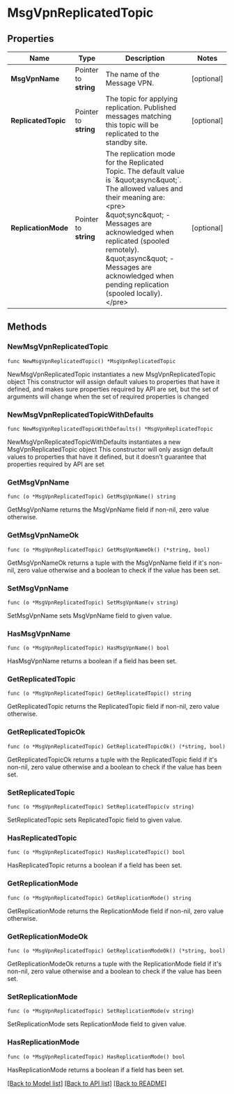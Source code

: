 # MsgVpnReplicatedTopic

## Properties

Name | Type | Description | Notes
------------ | ------------- | ------------- | -------------
**MsgVpnName** | Pointer to **string** | The name of the Message VPN. | [optional] 
**ReplicatedTopic** | Pointer to **string** | The topic for applying replication. Published messages matching this topic will be replicated to the standby site. | [optional] 
**ReplicationMode** | Pointer to **string** | The replication mode for the Replicated Topic. The default value is &#x60;\&quot;async\&quot;&#x60;. The allowed values and their meaning are:  &lt;pre&gt; \&quot;sync\&quot; - Messages are acknowledged when replicated (spooled remotely). \&quot;async\&quot; - Messages are acknowledged when pending replication (spooled locally). &lt;/pre&gt;  | [optional] 

## Methods

### NewMsgVpnReplicatedTopic

`func NewMsgVpnReplicatedTopic() *MsgVpnReplicatedTopic`

NewMsgVpnReplicatedTopic instantiates a new MsgVpnReplicatedTopic object
This constructor will assign default values to properties that have it defined,
and makes sure properties required by API are set, but the set of arguments
will change when the set of required properties is changed

### NewMsgVpnReplicatedTopicWithDefaults

`func NewMsgVpnReplicatedTopicWithDefaults() *MsgVpnReplicatedTopic`

NewMsgVpnReplicatedTopicWithDefaults instantiates a new MsgVpnReplicatedTopic object
This constructor will only assign default values to properties that have it defined,
but it doesn't guarantee that properties required by API are set

### GetMsgVpnName

`func (o *MsgVpnReplicatedTopic) GetMsgVpnName() string`

GetMsgVpnName returns the MsgVpnName field if non-nil, zero value otherwise.

### GetMsgVpnNameOk

`func (o *MsgVpnReplicatedTopic) GetMsgVpnNameOk() (*string, bool)`

GetMsgVpnNameOk returns a tuple with the MsgVpnName field if it's non-nil, zero value otherwise
and a boolean to check if the value has been set.

### SetMsgVpnName

`func (o *MsgVpnReplicatedTopic) SetMsgVpnName(v string)`

SetMsgVpnName sets MsgVpnName field to given value.

### HasMsgVpnName

`func (o *MsgVpnReplicatedTopic) HasMsgVpnName() bool`

HasMsgVpnName returns a boolean if a field has been set.

### GetReplicatedTopic

`func (o *MsgVpnReplicatedTopic) GetReplicatedTopic() string`

GetReplicatedTopic returns the ReplicatedTopic field if non-nil, zero value otherwise.

### GetReplicatedTopicOk

`func (o *MsgVpnReplicatedTopic) GetReplicatedTopicOk() (*string, bool)`

GetReplicatedTopicOk returns a tuple with the ReplicatedTopic field if it's non-nil, zero value otherwise
and a boolean to check if the value has been set.

### SetReplicatedTopic

`func (o *MsgVpnReplicatedTopic) SetReplicatedTopic(v string)`

SetReplicatedTopic sets ReplicatedTopic field to given value.

### HasReplicatedTopic

`func (o *MsgVpnReplicatedTopic) HasReplicatedTopic() bool`

HasReplicatedTopic returns a boolean if a field has been set.

### GetReplicationMode

`func (o *MsgVpnReplicatedTopic) GetReplicationMode() string`

GetReplicationMode returns the ReplicationMode field if non-nil, zero value otherwise.

### GetReplicationModeOk

`func (o *MsgVpnReplicatedTopic) GetReplicationModeOk() (*string, bool)`

GetReplicationModeOk returns a tuple with the ReplicationMode field if it's non-nil, zero value otherwise
and a boolean to check if the value has been set.

### SetReplicationMode

`func (o *MsgVpnReplicatedTopic) SetReplicationMode(v string)`

SetReplicationMode sets ReplicationMode field to given value.

### HasReplicationMode

`func (o *MsgVpnReplicatedTopic) HasReplicationMode() bool`

HasReplicationMode returns a boolean if a field has been set.


[[Back to Model list]](../README.md#documentation-for-models) [[Back to API list]](../README.md#documentation-for-api-endpoints) [[Back to README]](../README.md)


